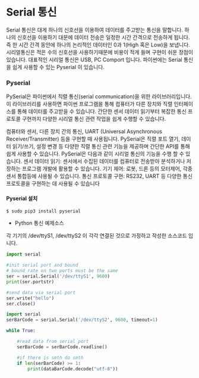 # Serial 통신
Serial 통신은 대게 하나의 신호선을 이용하여 데이터를 주고받는 통신을 말합니다. 하나의 신호선을 이용하기 대문에 데이터 전송은 일정한 시간 간격으로 전송하게 됩니다. 즉 한 시간 간격 동안에 하나의 논리적인 데이터인 0과 1(High 혹은 Low)을 보냅니다. 시리얼통신은 적은 수의 신호선을 사용하기때문에 비용이 적게 들며 구현이 쉬운 장점이 있습니다. 대표적인 시리얼 통신은 USB, PC Comport 입니다.
파이썬에는 Serial 통신을 쉽게 사용할 수 있는 Pyserial 이 있습니다.


### Pyserial
PySerial은 파이썬에서 직렬 통신(serial communication)을 위한 라이브러리입니다. 이 라이브러리를 사용하면 파이썬 프로그램을 통해 컴퓨터가 다른 장치와 직렬 인터페이스를 통해 데이터를 주고받을 수 있습니다. 간단한 센서 데이터 읽기부터 복잡한 통신 프로토콜 구현까지 다양한 시리얼 통신 관련 작업을 쉽게 수행할 수 있습니다. 

컴퓨터와 센서, 다른 장치 간의 통신, UART (Universal Asynchronous Receiver/Transmitter) 등을 구현할 때 사용됩니다. 
PySerial은 직렬 포트 열기, 데이터 읽기/쓰기, 설정 변경 등 다양한 직렬 통신 관련 기능을 제공하며 간단한 API를 통해 쉽게 사용할 수 있습니다.
PySerial은 다음과 같이 시리얼 통신의 기능을 수행 할 수 있습니다.
센서 데이터 읽기:
센서에서 수집된 데이터를 컴퓨터로 전송받아 분석하거나 저장하는 프로그램 개발에 활용할 수 있습니다.
기기 제어:
로봇, 드론 등의 모터제어, 각종 센서 통합등에 사용될 수 있습니다.
통신 프로토콜 구현:
RS232, UART 등 다양한 통신 프로토콜을 구현하는 데 사용될 수 있습니다

#### Pyserial 설치
```out
$ sudo pip3 install pyserial
```
- Python 통신 예제소스

각 기기의 /dev/ttyS1, /dev/ttyS2 이 각각 연결된 것으로 가정하고 작성한 소스코드 입니다.

```python
import serial

#init serial port and bound
# bound rate on two ports must be the same
ser = serial.Serial('/dev/ttyS1', 9600)
print(ser.portstr)

#send data via serial port
ser.write("hello")
ser.close()


```

```python
import serial
serBarCode = serial.Serial('/dev/ttyS2', 9600, timeout=1)

while True:

    #read data from serial port
    serBarCode = serBarCode.readline()

    #if there is smth do smth
    if len(serBarCode) >= 1:
        print(dataBarCode.decode("utf-8"))
```